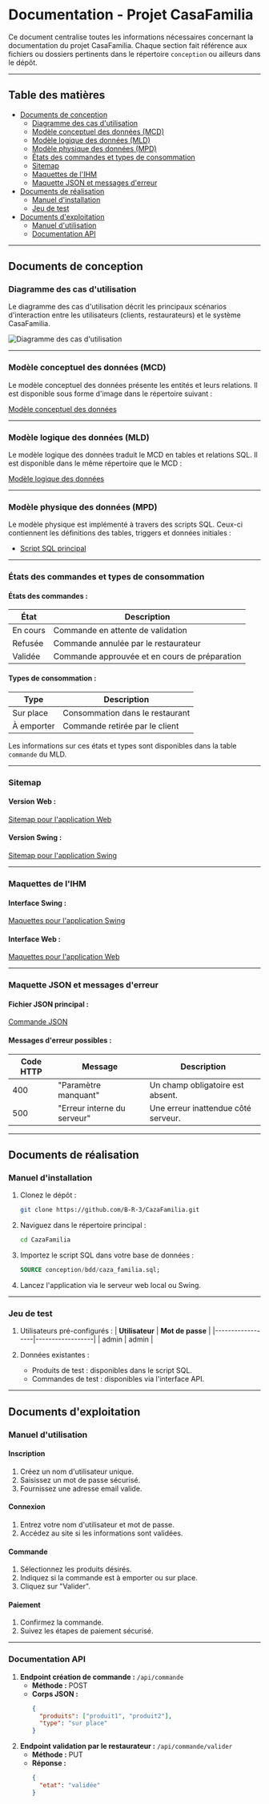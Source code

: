 # Documentation - Projet CasaFamilia

Ce document centralise toutes les informations nécessaires concernant la documentation du projet CasaFamilia. Chaque section fait référence aux fichiers ou dossiers pertinents dans le répertoire `conception` ou ailleurs dans le dépôt. 

---

## Table des matières
- [Documents de conception](#documents-de-conception)
  - [Diagramme des cas d'utilisation](#diagramme-des-cas-dutilisation)
  - [Modèle conceptuel des données (MCD)](#modèle-conceptuel-des-données-mcd)
  - [Modèle logique des données (MLD)](#modèle-logique-des-données-mld)
  - [Modèle physique des données (MPD)](#modèle-physique-des-données-mpd)
  - [États des commandes et types de consommation](#états-des-commandes-et-types-de-consommation)
  - [Sitemap](#sitemap)
  - [Maquettes de l'IHM](#maquettes-de-lihm)
  - [Maquette JSON et messages d'erreur](#maquette-json-et-messages-derreur)
- [Documents de réalisation](#documents-de-réalisation)
  - [Manuel d'installation](#manuel-dinstallation)
  - [Jeu de test](#jeu-de-test)
- [Documents d'exploitation](#documents-dexploitation)
  - [Manuel d'utilisation](#manuel-dutilisation)
  - [Documentation API](#documentation-api)

---

## Documents de conception

### Diagramme des cas d'utilisation
Le diagramme des cas d'utilisation décrit les principaux scénarios d'interaction entre les utilisateurs (clients, restaurateurs) et le système CasaFamilia.

![Diagramme des cas d'utilisation](conception/DCU_cazaFamilia.png)

---

### Modèle conceptuel des données (MCD)
Le modèle conceptuel des données présente les entités et leurs relations. Il est disponible sous forme d'image dans le répertoire suivant :

[Modèle conceptuel des données](conception/bdd/mcd_db.jpg)

---

### Modèle logique des données (MLD)
Le modèle logique des données traduit le MCD en tables et relations SQL. Il est disponible dans le même répertoire que le MCD :

[Modèle logique des données](conception/bdd/mld_db.jpg)

---

### Modèle physique des données (MPD)
Le modèle physique est implémenté à travers des scripts SQL. Ceux-ci contiennent les définitions des tables, triggers et données initiales :

- [Script SQL principal](conception/bdd/caza_familia.sql)

---

### États des commandes et types de consommation

#### États des commandes :
| **État**         | **Description**               |
|-------------------|-------------------------------|
| En cours          | Commande en attente de validation |
| Refusée           | Commande annulée par le restaurateur |
| Validée           | Commande approuvée et en cours de préparation |

#### Types de consommation :
| **Type**         | **Description**               |
|-------------------|-------------------------------|
| Sur place         | Consommation dans le restaurant |
| À emporter        | Commande retirée par le client |

Les informations sur ces états et types sont disponibles dans la table `commande` du MLD.

---

### Sitemap

#### Version Web :
[Sitemap pour l'application Web](conception/IHM%20WEB/sitemap%20restoweb.pdf)

#### Version Swing :
[Sitemap pour l'application Swing](conception/IHM%20Swing/sitemap%20swing.pdf)

---

### Maquettes de l'IHM

#### Interface Swing :
[Maquettes pour l'application Swing](conception/IHM%20Swing/)

#### Interface Web :
[Maquettes pour l'application Web](conception/IHM%20WEB/)

---

### Maquette JSON et messages d'erreur

#### Fichier JSON principal :
[Commande JSON](CasaFamillia/commandes.json)

#### Messages d'erreur possibles :
| **Code HTTP** | **Message**                     | **Description**                           |
|---------------|---------------------------------|-------------------------------------------|
| 400           | "Paramètre manquant"           | Un champ obligatoire est absent.          |
| 500           | "Erreur interne du serveur"    | Une erreur inattendue côté serveur.       |

---

## Documents de réalisation

### Manuel d'installation
1. Clonez le dépôt :
   ```bash
   git clone https://github.com/B-R-3/CazaFamilia.git
   ```
2. Naviguez dans le répertoire principal :
   ```bash
   cd CazaFamilia
   ```
3. Importez le script SQL dans votre base de données :
   ```sql
   SOURCE conception/bdd/caza_familia.sql;
   ```
4. Lancez l'application via le serveur web local ou Swing.

---

### Jeu de test
1. Utilisateurs pré-configurés :
   | **Utilisateur** | **Mot de passe** |
   |------------------|------------------|
   | admin            | admin           |


2. Données existantes :
   - Produits de test : disponibles dans le script SQL.
   - Commandes de test : disponibles via l'interface API.

---

## Documents d'exploitation

### Manuel d'utilisation

#### Inscription
1. Créez un nom d'utilisateur unique.
2. Saisissez un mot de passe sécurisé.
3. Fournissez une adresse email valide.

#### Connexion
1. Entrez votre nom d'utilisateur et mot de passe.
2. Accédez au site si les informations sont validées.

#### Commande
1. Sélectionnez les produits désirés.
2. Indiquez si la commande est à emporter ou sur place.
3. Cliquez sur "Valider".

#### Paiement
1. Confirmez la commande.
2. Suivez les étapes de paiement sécurisé.

---

### Documentation API
1. **Endpoint création de commande :** `/api/commande`
   - **Méthode :** POST
   - **Corps JSON :**
     ```json
     {
       "produits": ["produit1", "produit2"],
       "type": "sur place"
     }
     ```
2. **Endpoint validation par le restaurateur :** `/api/commande/valider`
   - **Méthode :** PUT
   - **Réponse :**
     ```json
     {
       "etat": "validée"
     }
     
